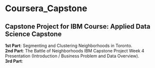 # Coursera_Capstone
## Capstone Project for IBM Course: Applied Data Science Capstone

**1st Part**: Segmenting and Clustering Neighborhoods in Toronto.  
**2nd Part**: The Battle of Neighborhoods IBM Capstone Project Week 4 Presentation (Introduction / Business Problem and Data Overview).  
**3rd Part**:  

